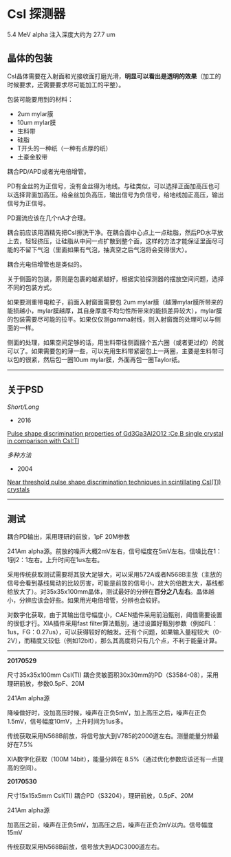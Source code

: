 <!-- CsI.md --- 
;; 
;; Description: 
;; Author: Hongyi Wu(吴鸿毅)
;; Email: wuhongyi@qq.com 
;; Created: 三 5月 24 21:09:32 2017 (+0800)
;; Last-Updated: 日 9月 24 18:04:00 2017 (+0800)
;;           By: Hongyi Wu(吴鸿毅)
;;     Update #: 13
;; URL: http://wuhongyi.cn -->

# CsI 探测器

5.4 MeV alpha 注入深度大约为 27.7 um





## 晶体的包装

CsI晶体需要在入射面和光接收面打磨光滑，**明显可以看出是透明的效果**（加工的时候要求，还需要要求尽可能加工的平整）。

包装可能要用到的材料：

- 2um mylar膜
- 10um mylar膜
- 生料带
- 硅脂
- T开头的一种纸（一种有点厚的纸）
- 土豪金胶带



耦合PD/APD或者光电倍增管。

PD有金丝的为正信号，没有金丝得为地线。与硅类似，可以选择正面加高压也可以选择背面加高压。给金丝加负高压，输出信号为负信号，给地线加正高压，输出信号为正信号。

PD漏流应该在几个nA才合理。


耦合前应该用酒精先把CsI擦洗干净。在耦合面中心点上一点硅脂，然后PD水平放上去，轻轻挤压，让硅脂从中间一点扩散到整个面，这样的方法才能保证里面尽可能的不留下气泡（里面如果有气泡，抽真空之后气泡将会变得很大）。

耦合光电倍增管也是类似的。

关于侧面的包装，原则是包裹的越紧越好，根据实验探测器的摆放空间问题，选择不同的包装方式。

如果要测重带电粒子，前面入射窗面需要包 2um mylar膜（越薄mylar膜所带来的能损越小，mylar膜越厚，其自身厚度不均匀性所带来的能损差异较大），mylar膜的包装需要尽可能的拉平。如果仅仅测gamma射线，则入射窗面的处理可以与侧面的一样。

侧面的处理，如果空间足够的话，用生料带往侧面捆个五六圈（或者更过的）的就可以了。如果需要包的薄一些，可以先用生料带紧密包上一两圈，主要是生料带可以包的很紧，然后包一圈10um mylar膜，外面再包一圈Taylor纸。

----

## 关于PSD

*Short/Long*

- 2016

[Pulse shape discrimination properties of Gd3Ga3Al2O12 :Ce,B single crystal in comparison with CsI:Tl](http://wuhongyi.cn/HardwareNote/pdf/article/1-s2.0-S0168900216310130-main.pdf)


*多种方法*

- 2004

[Near threshold pulse shape discrimination techniques in scintillating CsI(Tl) crystals](http://wuhongyi.cn/HardwareNote/pdf/article/1-s2.0-S0168900204000336-main.pdf)



----

## 测试


耦合PD输出，采用理研的前放，1pF 20M参数

241Am alpha源。前放的噪声大概2mV左右，信号幅度在5mV左右。信噪比在1：1到2：1左右。上升时间在1us左右。

采用传统获取测试需要将其放大足够大，可以采用572A或者N568B主放（主放的信号会看到基线晃动的比较厉害，可能是前放的信号小，放大的倍数太大，基线都给放大了）。对35x35x100mm晶体，测试最好的分辨在**百分之八左右**。晶体越小，分辨应该会好些。如果用光电倍增管，分辨也会较好。


对数字化获取，由于其输出信号幅度小，CAEN插件采用前沿甄别，阈值需要设置的很低才行。XIA插件采用fast filter算法甄别，通过设置好甄别参数（例如FL：1us，FG：0.27us），可以获得较好的触发。还有个问题，如果输入量程较大（0-2V），而精度又较低（例如12bit），那么其高度将只有几个点，不利于能量计算。


----

**20170529**

尺寸35x35x100mm CsI(Tl) 耦合灵敏面积30x30mm的PD（S3584-08），采用理研前放，参数0.5pF、20M

241Am alpha源

降噪做好时，没加高压时候，噪声在正负5mV，加上高压之后，噪声在正负1.5mV，信号幅度10mV，上升时间为1us多。

传统获取采用N568B前放，将信号放大到V785的2000道左右。测量能量分辨最好在7.5%

XIA数字化获取（100M 14bit），能量分辨在 8.5%（通过优化参数应该还有一点提高的空间）。


**20170530**

尺寸15x15x5mm CsI(Tl) 耦合PD（S3204），理研前放，0.5pF、20M

241Am alpha源

加高压之前，噪声在正负5mV，加高压之后，噪声在正负2mV以内。信号幅度15mV

传统获取采用N568B前放，信号放大到ADC3000道左右。







<!-- CsI.md ends here -->
